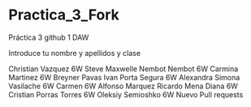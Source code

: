# Practica_3_Fork
Práctica 3 github 1 DAW


Introduce tu nombre y apellidos y clase

Christian Vazquez 6W
Steve Maxwelle Nembot Nembot 6W
Carmina Martinez 6W
Breyner Pavas
Ivan Porta Segura 6W
Alexandra Simona Vasilache 6W
Carmen 6W
Alfonso Marquez
Ricardo Mena Diana 6W
Cristian Porras Torres 6W
Oleksiy Semioshko 6W
Nuevo Pull requests
